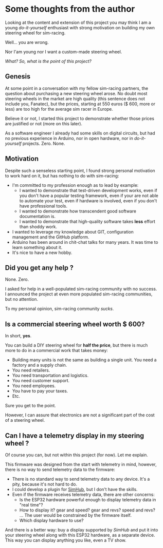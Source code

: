 # Some thoughts from the author

Looking at the content and extension of this project you may think I am a young *do-it-yourself* enthusiast
with strong motivation on building my own steering wheel for sim-racing.

Well... you are wrong.

Nor I'am young nor I want a custom-made steering wheel.

*What? So, what is the point of this project?*

## Genesis

At some point in a conversation with my fellow sim-racing partners, the question about purchasing a new steering wheel arose.
No doubt most steering wheels in the market are high quality (this sentence does not include you, Fanatec), but the prices,
starting at 550 euros ($ 600, more or less) are too high for the average sim racer in Europe.

Believe it or not, I started this project to demonstrate whether those prices are justified or not (more on this later).

As a software engineer I already had some skills on digital circuits, but had no previous experience in Arduino,
nor in open hardware, nor in *do-it-yourself* projects.
Zero. None.

## Motivation

Despite such a senseless starting point, I found strong personal motivation to work hard on it, but has nothing to do with sim-racing:

- I'm committed to my profession enough as to lead by example:
  - I wanted to demonstrate that test-driven development works,
    even if you don't have a popular testing framework,
    even if your are not able to automate your test,
    even if hardware is involved,
    even if you don't have professional tools.
  - I wanted to demonstrate how transcendent good software documentation is.
  - I wanted to demonstrate that high-quality software takes **less** effort than shoddy work.
- I wanted to leverage my knowledge about GIT, configuration management and the GitHub platform.
- Arduino has been around in chit-chat talks for many years.
  It was time to learn something about it.
- It's nice to have a new hobby.

## Did you get any help ?

None. Zero.

I asked for help in a well-populated sim-racing community with no success.
I announced the project at even more populated sim-racing communities, but no attention.

To my personal opinion, sim-racing community *sucks*.

## Is a commercial steering wheel worth $ 600?

In short, **yes**.

You can build a DIY steering wheel for **half the price**,
but there is much more to do in a commercial work that takes money:

- Building many units is not the same as building a single unit. You need a factory and a supply chain.
- You need retailers.
- You need transportation and logistics.
- You need customer support.
- You need employees.
- You have to pay your taxes.
- Etc.

Sure you get to the point.

However, I can assure that electronics are not a significant part of the cost of a steering wheel.

## Can I have a telemetry display in my steering wheel ?

Of course you can, but not within this project (for now). Let me explain.

This firmware was designed from the start with telemetry in mind, however,
there is no way to send telemetry data to the firmware:

- There is no standard way to send telemetry data to any device. It's a pity, because it's not hard to do.
- I could develop a plugin for [SimHub](https://www.simhubdash.com/]), but I don't have the skills.
- Even if the firmware receives telemetry data, there are other concerns:
  - Is the ESP32 hardware powerful enough to display telemetry data in "real time"?
  - How to display it? gear and speed? gear and revs? speed and revs? ...
    The user would be constrained by the firmware itself.
  - Which display hardware to use?

And there is a better way: buy a display supported by *SimHub* and put it into your steering wheel along with this ESP32 hardware, as a separate device. This way you can display anything you like, even a TV show.
